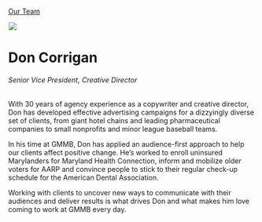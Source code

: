 





[Our Team](/who-we-are/team/)


![](data:image/gif;base64,R0lGODlhAQABAAAAACH5BAEKAAEALAAAAAABAAEAAAICTAEAOw==)![](https://www.gmmb.com/wp-content/uploads/2015/11/Don-Corrigan-0930-468x468.jpg)


Don Corrigan
============


###### Senior Vice President, Creative Director


With 30 years of agency experience as a copywriter and creative director, Don has developed effective advertising campaigns for a dizzyingly diverse set of clients, from giant hotel chains and leading pharmaceutical companies to small nonprofits and minor league baseball teams.


In his time at GMMB, Don has applied an audience-first approach to help our clients affect positive change. He’s worked to enroll uninsured Marylanders for Maryland Health Connection, inform and mobilize older voters for AARP and convince people to stick to their regular check-up schedule for the American Dental Association.


Working with clients to uncover new ways to communicate with their audiences and deliver results is what drives Don and what makes him love coming to work at GMMB every day.











